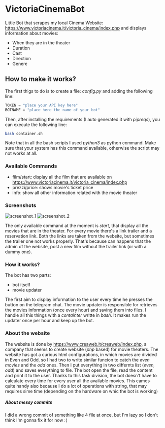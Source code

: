 # VictoriaCinemaBot
Little Bot that scrapes my local Cinema Website: https://www.victoriacinema.it/victoria_cinema/index.php and displays information about movies:
* When they are in the theater
* Duration
* Cast
* Direction
* Genere

## How to make it works?
The first thigs to do is to create a file: _config.py_ and adding the following line:
```python
TOKEN = "place your API key here"
BOTNAME = "place here the name of your bot"
```
Then, after installing the requirements (I auto generated it with _pipreqs_), you can execute the following line:
```bash
bash container.sh
```
Note that in all the bash scripts I used _python3_ as python command. Make sure that your system has this command available, otherwise the script may not works at all.

### Available Commands
* film/start: display all the film that are available on https://www.victoriacinema.it/victoria_cinema/index.php
* prezzi/price: shows movie's ticket price
* info: show all other information related with the movie theater

### Screenshots
![screenshot_1](https://user-images.githubusercontent.com/59342085/165149574-523d1478-945d-4156-9f17-e4c8f50d6c48.png)
![screenshot_2](https://user-images.githubusercontent.com/59342085/165149579-d7c0a80a-714f-4a25-ba7c-e32b699b8a2d.png)

The only available command at the moment is _start_, that display all the movies that are in the theater. For every movie there's a link trailer and a reservation link. Both the links are taken from the website, but sometimes the trailer one not works properly. That's because can happens that the admin of the website, post a new film without the trailer link (or with a dummy one).

### How it works?
The bot has two parts:
* bot itself
* movie updater

The first aim to display information to the user every time he presses the button on the telegram chat. The movie updater is responsible for retrieves the movies information (once every hour) and saving them into files. I handle all this things with a _containter_ writte in _bash_. It makes run the updater once per hour and keep up the bot.

### About the website
The website is done by https://www.creaweb.it/creaweb/index.php, a company that seems to create website (_php_ based) for movie theaters. The website has got a curious html configurations, in which movies are divided in Even and Odd, so I had two to write similar funcion to catch the _even movies_ and the _odd_ ones. Then I put everything in two differnts list (_even, odd_) and saves everything to file. The bot open the file, read the content and print it to the user. Thanks to this task division, the bot doesn't have to calculate every time for every user all the available movies. This cames quite handy also because I do a lot of operations with string, that may requires sime time (depending on the hardware on whic the bot is working)

##### About messy commits
I did a wrong commit of something like 4 file at once, but I'm lazy so I don't think I'm gonna fix it for now :(
